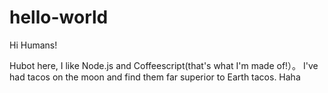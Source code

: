 # hello-world

Hi Humans!

Hubot here, I like Node.js and Coffeescript(that's what I'm made of!）。
I've had tacos on the moon and find them far superior to Earth tacos.
Haha
